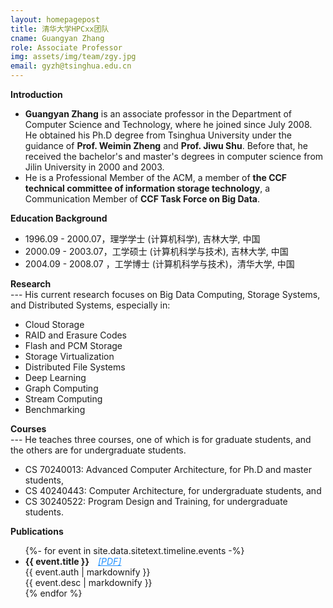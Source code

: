 ```yaml
---
layout: homepagepost
title: 清华大学HPCxx团队
cname: Guangyan Zhang
role: Associate Professor
img: assets/img/team/zgy.jpg
email: gyzh@tsinghua.edu.cn
---
```

**Introduction**
* **Guangyan Zhang** is an associate professor in the Department of Computer Science and Technology, where he joined since July 2008. He obtained his Ph.D degree from Tsinghua University under the guidance of **Prof. Weimin Zheng** and **Prof. Jiwu Shu**. Before that, he received the bachelor's and master's degrees in computer science from Jilin University in 2000 and 2003. 
* He is a Professional Member of the ACM, a member of **the CCF technical committee of information storage technology**, a Communication Member of **CCF Task Force on Big Data**.

**Education Background**
* 1996.09 - 2000.07，理学学士 (计算机科学), 吉林大学, 中国
* 2000.09 - 2003.07，工学硕士 (计算机科学与技术), 吉林大学, 中国
* 2004.09 - 2008.07 ，工学博士 (计算机科学与技术)，清华大学, 中国

**Research**  
--- His current research focuses on Big Data Computing, Storage Systems, and Distributed Systems, especially in:
* Cloud Storage
* RAID and Erasure Codes
* Flash and PCM Storage
* Storage Virtualization
* Distributed File Systems
* Deep Learning
* Graph Computing
* Stream Computing
* Benchmarking

**Courses**  
--- He teaches three courses, one of which is for graduate students, and the others are for undergraduate students.
* CS 70240013: Advanced Computer Architecture, for Ph.D and master students,
* CS 40240443: Computer Architecture, for undergraduate students, and
* CS 30240522: Program Design and Training, for undergraduate students.

**Publications**
<div class="container">
      <div class="row">
        <div class="col-lg-12">
          <ul class="timeline">
            {%- for event in site.data.sitetext.timeline.events -%}
            <li class="timeline-inverted">
                <h4 style="display: inline;">{{ event.title }}</h4>
                <h6 style="display: inline;margin-left: 10px;">
                      <a href="{{ event.link }}" style="color:dodgerblue;">[PDF]</a>
                </h6>
                  <div class="text-muted">{{ event.auth | markdownify }}</div>
                  <div class="text-muted">{{ event.desc | markdownify }}</div>
            </li>
		  {% endfor %}	
          </ul>
        </div>
      </div>
    </div>
